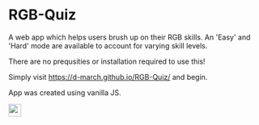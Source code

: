 # RGB-Quiz
 A web app which helps users brush up on their RGB skills. An 'Easy' and 'Hard' mode are available to account for varying skill levels.

There are no prequsities or installation required to use this!

Simply visit https://d-march.github.io/RGB-Quiz/ and begin. 

App was created using vanilla JS.


[<img src="https://img.shields.io/static/v1?label=RGBQuiz&message=LiveVersion&color=informational" width="25"/>](https://d-march.github.io/RGB-Quiz/)
